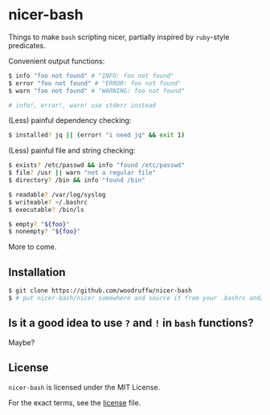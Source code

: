 nicer-bash
==========

Things to make `bash` scripting nicer, partially inspired by `ruby`-style
predicates.

Convenient output functions:

```bash
$ info "foo not found" # "INFO: foo not found"
$ error "foo not found" # "ERROR: foo not found"
$ warn "foo not found" # "WARNING: foo not found"

# info!, error!, warn! use stderr instead
```

(Less) painful dependency checking:

```bash
$ installed? jq || (error! "i need jq" && exit 1)
```

(Less) painful file and string checking:

```bash
$ exists? /etc/passwd && info "found /etc/passwd"
$ file? /usr || warn "not a regular file"
$ directory? /bin && info "found /bin"

$ readable? /var/log/syslog
$ writeable? ~/.bashrc
$ executable? /bin/ls

$ empty? "${foo}"
$ nonempty? "${foo}"
```

More to come.

## Installation

```bash
$ git clone https://github.com/woodruffw/nicer-bash
$ # put nicer-bash/nicer somewhere and source it from your .bashrc and/or scripts
```

## Is it a good idea to use `?` and `!` in `bash` functions?

Maybe?

## License

`nicer-bash` is licensed under the MIT License.

For the exact terms, see the [license](LICENSE) file.